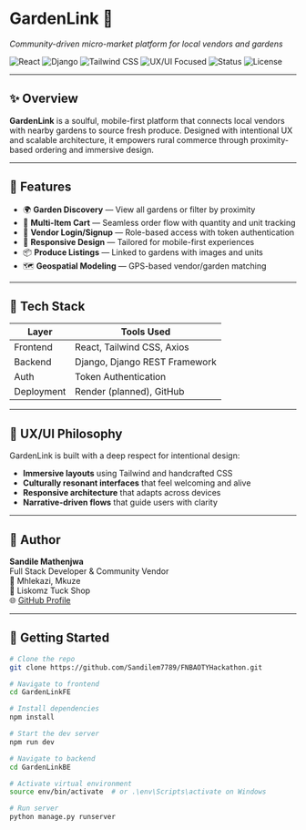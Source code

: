 # GardenLink 🌱  
_Community-driven micro-market platform for local vendors and gardens_

![React](https://img.shields.io/badge/Frontend-React-blue?logo=react)
![Django](https://img.shields.io/badge/Backend-Django-green?logo=django)
![Tailwind CSS](https://img.shields.io/badge/Styling-TailwindCSS-38b2ac?logo=tailwindcss)
![UX/UI Focused](https://img.shields.io/badge/Design-Intentional%20%26%20Responsive-yellowgreen)
![Status](https://img.shields.io/badge/Build-Stable-brightgreen)
![License](https://img.shields.io/badge/License-MIT-lightgrey)

---

## ✨ Overview

**GardenLink** is a soulful, mobile-first platform that connects local vendors with nearby gardens to source fresh produce. Designed with intentional UX and scalable architecture, it empowers rural commerce through proximity-based ordering and immersive design.

---

## 🎯 Features

- 🌍 **Garden Discovery** — View all gardens or filter by proximity
- 🛒 **Multi-Item Cart** — Seamless order flow with quantity and unit tracking
- 🔐 **Vendor Login/Signup** — Role-based access with token authentication
- 📱 **Responsive Design** — Tailored for mobile-first experiences
- 📦 **Produce Listings** — Linked to gardens with images and units
- 🗺️ **Geospatial Modeling** — GPS-based vendor/garden matching

---

## 🧰 Tech Stack

| Layer       | Tools Used                          |
|-------------|-------------------------------------|
| Frontend    | React, Tailwind CSS, Axios          |
| Backend     | Django, Django REST Framework       |
| Auth        | Token Authentication                |
| Deployment  | Render (planned), GitHub            |

---

## 🎨 UX/UI Philosophy

GardenLink is built with a deep respect for intentional design:
- **Immersive layouts** using Tailwind and handcrafted CSS
- **Culturally resonant interfaces** that feel welcoming and alive
- **Responsive architecture** that adapts across devices
- **Narrative-driven flows** that guide users with clarity

---

## 👤 Author

**Sandile Mathenjwa**  
Full Stack Developer & Community Vendor  
📍 Mhlekazi, Mkuze  
🛒 Liskomz Tuck Shop  
🌐 [GitHub Profile](https://github.com/Sandilem7789)

---

## 🚀 Getting Started

```bash
# Clone the repo
git clone https://github.com/Sandilem7789/FNBAOTYHackathon.git

# Navigate to frontend
cd GardenLinkFE

# Install dependencies
npm install

# Start the dev server
npm run dev

# Navigate to backend
cd GardenLinkBE

# Activate virtual environment
source env/bin/activate  # or .\env\Scripts\activate on Windows

# Run server
python manage.py runserver


